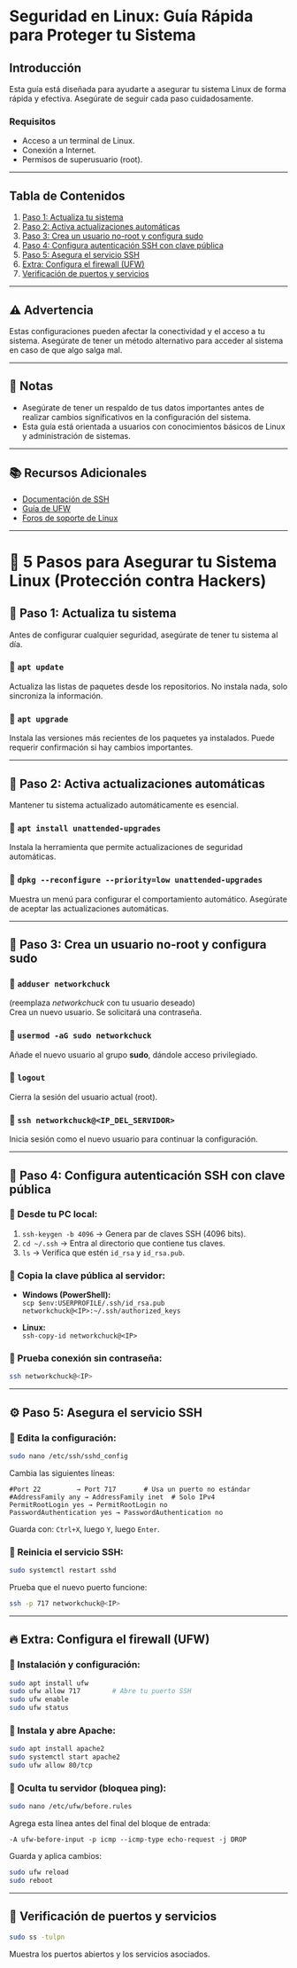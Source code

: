 # Seguridad en Linux: Guía Rápida para Proteger tu Sistema

## Introducción
Esta guía está diseñada para ayudarte a asegurar tu sistema Linux de forma rápida y efectiva. Asegúrate de seguir cada paso cuidadosamente.

### Requisitos
- Acceso a un terminal de Linux.
- Conexión a Internet.
- Permisos de superusuario (root).

---

## Tabla de Contenidos
1. [Paso 1: Actualiza tu sistema](#paso-1-actualiza-tu-sistema)
2. [Paso 2: Activa actualizaciones automáticas](#paso-2-activa-actualizaciones-automáticas)
3. [Paso 3: Crea un usuario no-root y configura sudo](#paso-3-crea-un-usuario-no-root-y-configura-sudo)
4. [Paso 4: Configura autenticación SSH con clave pública](#paso-4-configura-autenticación-ssh-con-clave-pública)
5. [Paso 5: Asegura el servicio SSH](#paso-5-asegura-el-servicio-ssh)
6. [Extra: Configura el firewall (UFW)](#extra-configura-el-firewall-ufw)
7. [Verificación de puertos y servicios](#verificación-de-puertos-y-servicios)

---
## ⚠️ Advertencia
Estas configuraciones pueden afectar la conectividad y el acceso a tu sistema. Asegúrate de tener un método alternativo para acceder al sistema en caso de que algo salga mal.

---

## 📜 Notas
- Asegúrate de tener un respaldo de tus datos importantes antes de realizar cambios significativos en la configuración del sistema.
- Esta guía está orientada a usuarios con conocimientos básicos de Linux y administración de sistemas.

---
## 📚 Recursos Adicionales
- [Documentación de SSH](https://www.ssh.com/academy/ssh)
- [Guía de UFW](https://help.ubuntu.com/community/UFW)
- [Foros de soporte de Linux](https://linux.org/forums/)

---
# 🔐 5 Pasos para Asegurar tu Sistema Linux (Protección contra Hackers)

## 🧱 Paso 1: Actualiza tu sistema
Antes de configurar cualquier seguridad, asegúrate de tener tu sistema al día.

### 🔹 `apt update`  
Actualiza las listas de paquetes desde los repositorios. No instala nada, solo sincroniza la información.

### 🔹 `apt upgrade`  
Instala las versiones más recientes de los paquetes ya instalados. Puede requerir confirmación si hay cambios importantes.

---

## 🤖 Paso 2: Activa actualizaciones automáticas
Mantener tu sistema actualizado automáticamente es esencial.

### 🔹 `apt install unattended-upgrades`  
Instala la herramienta que permite actualizaciones de seguridad automáticas.

### 🔹 `dpkg --reconfigure --priority=low unattended-upgrades`  
Muestra un menú para configurar el comportamiento automático. Asegúrate de aceptar las actualizaciones automáticas.

---

## 👤 Paso 3: Crea un usuario no-root y configura sudo

### 🔹 `adduser networkchuck`  
(reemplaza *networkchuck* con tu usuario deseado)  
Crea un nuevo usuario. Se solicitará una contraseña.

### 🔹 `usermod -aG sudo networkchuck`  
Añade el nuevo usuario al grupo **sudo**, dándole acceso privilegiado.

### 🔹 `logout`  
Cierra la sesión del usuario actual (root).

### 🔹 `ssh networkchuck@<IP_DEL_SERVIDOR>`  
Inicia sesión como el nuevo usuario para continuar la configuración.

---

## 🔑 Paso 4: Configura autenticación SSH con clave pública

### 🔹 Desde tu PC local:
1. `ssh-keygen -b 4096` → Genera par de claves SSH (4096 bits).
2. `cd ~/.ssh` → Entra al directorio que contiene tus claves.
3. `ls` → Verifica que estén `id_rsa` y `id_rsa.pub`.

### 🔹 Copia la clave pública al servidor:
- **Windows (PowerShell):**  
  `scp $env:USERPROFILE/.ssh/id_rsa.pub networkchuck@<IP>:~/.ssh/authorized_keys`

- **Linux:**  
  `ssh-copy-id networkchuck@<IP>`

### 🔹 Prueba conexión sin contraseña:
```bash
ssh networkchuck@<IP>
```

---

## ⚙️ Paso 5: Asegura el servicio SSH

### 🔹 Edita la configuración:
```bash
sudo nano /etc/ssh/sshd_config
```

Cambia las siguientes líneas:
```
#Port 22         → Port 717       # Usa un puerto no estándar
#AddressFamily any → AddressFamily inet  # Solo IPv4
PermitRootLogin yes → PermitRootLogin no
PasswordAuthentication yes → PasswordAuthentication no
```

Guarda con: `Ctrl+X`, luego `Y`, luego `Enter`.

### 🔹 Reinicia el servicio SSH:
```bash
sudo systemctl restart sshd
```

Prueba que el nuevo puerto funcione:
```bash
ssh -p 717 networkchuck@<IP>
```

---

## 🔥 Extra: Configura el firewall (UFW)

### 🔹 Instalación y configuración:
```bash
sudo apt install ufw
sudo ufw allow 717        # Abre tu puerto SSH
sudo ufw enable
sudo ufw status
```

### 🔹 Instala y abre Apache:
```bash
sudo apt install apache2
sudo systemctl start apache2
sudo ufw allow 80/tcp
```

### 🔹 Oculta tu servidor (bloquea ping):
```bash
sudo nano /etc/ufw/before.rules
```

Agrega esta línea antes del final del bloque de entrada:
```
-A ufw-before-input -p icmp --icmp-type echo-request -j DROP
```

Guarda y aplica cambios:
```bash
sudo ufw reload
sudo reboot
```

---

## 🧪 Verificación de puertos y servicios

```bash
sudo ss -tulpn
```

Muestra los puertos abiertos y los servicios asociados.

